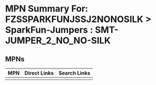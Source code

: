 



# MPN Summary For: FZSSPARKFUNJSSJ2NONOSILK > SparkFun-Jumpers : SMT-JUMPER_2_NO_NO-SILK

## MPNs
  

|MPN|Direct Links|Search Links|
| :--- | :--- | :--- |
||||
